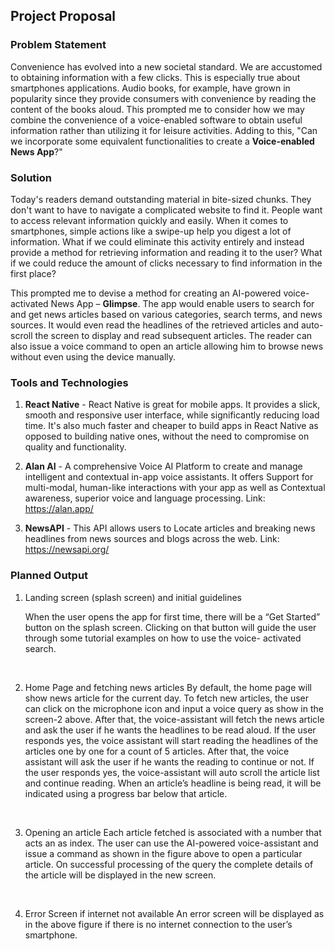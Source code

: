## Project Proposal

### Problem Statement

Convenience has evolved into a new societal standard. We are accustomed to obtaining information with a few clicks. This is especially true about smartphones applications. Audio books, for example, have grown in popularity since they provide consumers with convenience by reading the content of the books aloud. This prompted me to consider how we may combine the convenience of a voice-enabled software to obtain useful information rather than utilizing it for leisure activities. Adding to this, "Can we incorporate some equivalent functionalities to create a **Voice-enabled News App**?"

### Solution

Today's readers demand outstanding material in bite-sized chunks. They don't want to have to navigate a complicated website to find it. People want to access relevant information quickly and easily. When it comes to smartphones, simple actions like a swipe-up help you digest a lot of information. What if we could eliminate this activity entirely and instead provide a method for retrieving information and reading it to the user? What if we could reduce the amount of clicks necessary to find information in the first place?

This prompted me to devise a method for creating an AI-powered voice-activated News App – **Glimpse**. The app would enable users to search for and get news articles based on various categories, search terms, and news sources. It would even read the headlines of the retrieved articles and auto-scroll the screen to display and read subsequent articles. The reader can also issue a voice command to open an article allowing him to browse news without even using the device manually.

### Tools and Technologies

1. **React Native** - React Native is great for mobile apps. It provides a slick, smooth and responsive user interface, while significantly reducing load time. It's also much faster and cheaper to build apps in React Native as opposed to building native ones, without the need to compromise on quality and functionality.
   <br/>

2. **Alan AI** - A comprehensive Voice AI Platform to create and manage intelligent and contextual in-app voice assistants. It offers Support for multi-modal, human-like interactions with your app as well as Contextual awareness, superior voice and language processing.
   Link: https://alan.app/
   <br/>

3. **NewsAPI** - This API allows users to Locate articles and breaking news headlines from news sources and blogs across the web.
   Link: https://newsapi.org/

### Planned Output

1. Landing screen (splash screen) and initial guidelines

   When the user opens the app for first time, there will be a “Get Started” button on the splash screen. Clicking on that button will guide the user through some tutorial examples on how to use the voice- activated search.

<br/>

2. Home Page and fetching news articles
   By default, the home page will show news article for the current day. To fetch new articles, the user can click on the microphone icon and input a voice query as show in the screen-2 above. After that, the voice-assistant will fetch the news article and ask the user if he wants the headlines to be read aloud. If the user responds yes, the voice assistant will start reading the headlines of the articles one by one for a count of 5 articles. After that, the voice assistant will ask the user if he wants the reading to continue or not. If the user responds yes, the voice-assistant will auto scroll the article list and continue reading. When an article’s headline is being read, it will be indicated using a progress bar below that article.

<br/>

3. Opening an article
   Each article fetched is associated with a number that acts an as index. The user can use the AI-powered voice-assistant and issue a command as shown in the figure above to open a particular article. On successful processing of the query the complete details of the article will be displayed in the new screen.

<br/>

4. Error Screen if internet not available
   An error screen will be displayed as in the above figure if there is no internet connection to the user’s smartphone.

